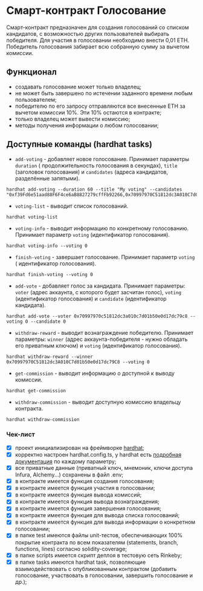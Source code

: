 # Смарт-контракт Голосование

Смарт-контракт предназначен для создания голосований со списком кандидатов, с
возможностью других пользователей выбирать победителя. Для участия в голосовании
необходимо внести 0,01 ETH. Победитель голосования забирает всю собранную сумму
за вычетом комиссии.

## Функционал

- создавать голосование может только владелец;
- не может быть завершено по истечении заданного времени любым пользователем;
- победителю по его запросу отправляются все внесенные ETH за вычетом комиссии
  10%. Эти 10% остаются в контракте;
- только владелец может вывести комиссию;
- методы получения информации о любом голосовании;

## Доступные команды (hardhat tasks)

- `add-voting` - добавляет новое голосование. Принимает параметры `duration` (
  продолжительность голосования в секундах), `title` (заголовок голосования)
  и `candidates` (адреса кандидатов, разделённые запятыми).

```
hardhat add-voting --duration 60 --title "My voting" --candidates "0xf39Fd6e51aad88F6F4ce6aB8827279cffFb92266,0x70997970C51812dc3A010C7d01b50e0d17dc79C8,0x3C44CdDdB6a900fa2b585dd299e03d12FA4293BC"
```

- `voting-list` - выводит список голосований.

```
hardhat voting-list
```

- `voting-info` - выводит информацию по конкретному голосованию. Принимает
  параметр `voting` (идентификатор голосования).

```
hardhat voting-info --voting 0
```

- `finish-voting` - завершает голосование. Принимает параметр `voting` (
  идентификатор голосования).

```
hardhat finish-voting --voting 0
```

- `add-vote` - добавляет голос за кандидата. Принимает параметры: `voter` (адрес
  аккаунта, с которого будет засчитан голос), `voting` (идентификатор
  голосования) и `candidate` (идентификатор кандидата).

```
hardhat add-vote --voter 0x70997970c51812dc3a010c7d01b50e0d17dc79c8 --voting 0 --candidate 0
```

- `withdraw-reward` - выводит вознаграждение победителю. Принимает
  параметры: `winner` (адрес аккаунта-победителя - нужно обладать его приватным
  ключом) и `voting` (идентификатор голосования).

```
hardhat withdraw-reward --winner 0x70997970C51812dc3A010C7d01b50e0d17dc79C8 --voting 0
```

- `get-commission` - выводит информацию о доступной к выводу комиссии.

```
hardhat get-commission
```

- `withdraw-commission` - выводит доступную комиссию владельцу контракта.

```
hardhat withdraw-commission
```

### Чек-лист

- [x] проект инициализирован на фреймворке [hardhat](https://hardhat.org/);
- [x] корректно настроен hardhat.config.ts, у hardhat
  есть [подробная документация](https://hardhat.org/config/) по каждому
  параметру;
- [x] все приватные данные (приватный ключ, мнемоник, ключи доступа Infura,
  Alchemy...) сохранены в файл .env;
- [x] в контракте имеется функция создания голосования;
- [x] в контракте имеется функция участия в голосовании;
- [x] в контракте имеется функция вывода комиссий;
- [x] в контракте имеется функция вывода вознаграждения;
- [x] в контракте имеется функция завершения голосования;
- [x] в контракте имеется функция для вывода списка голосований;
- [x] в контракте имеется функция для вывода информации о конкретном
  голосовании;
- [x] в папке test имеются файлы unit-тестов, обеспечивающих 100% покрытие
  контракта по всем показателям (statements, branch, functions, lines) согласно
  solidity-coverage;
- [x] в папке scripts имеется скрипт деплоя в тестовую сеть Rinkeby;
- [x] в папке tasks имеются hardhat task, позволяющие взаимодействовать с
  опубликованным контрактом (добавить голосование, участвовать в голосовании,
  завершить голосование и др.);
